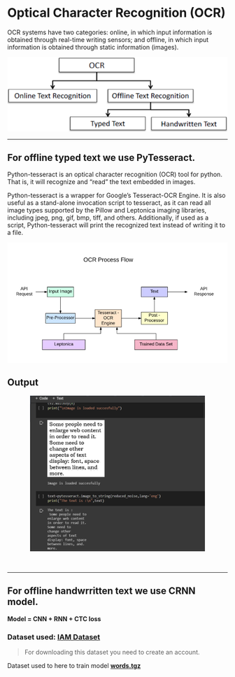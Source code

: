 # Optical Character Recognition (OCR)
OCR systems have two categories: online, in which input information is obtained through real-time writing sensors; and offline, in which input information is obtained through static information (images).
<p align="center">
<img src="./media/type.png">
</p>

<hr>

## For offline typed text we use PyTesseract.
Python-tesseract is an optical character recognition (OCR) tool for python. That is, it will recognize and “read” the text embedded in images.

Python-tesseract is a wrapper for Google’s Tesseract-OCR Engine. It is also useful as a stand-alone invocation script to tesseract, as it can read all image types supported by the Pillow and Leptonica imaging libraries, including jpeg, png, gif, bmp, tiff, and others. Additionally, if used as a script, Python-tesseract will print the recognized text instead of writing it to a file.
<p align="center">
<img src="./media/ocrflow.png">
</p>

## Output
<p align="center">
<img width="400" src="./media/ocroutput.png">
</p>
<br/>
<hr>

## For offline handwrritten text we use CRNN model.
 <b>Model = CNN + RNN + CTC loss</b>

### Dataset used: **[IAM Dataset](http://www.fki.inf.unibe.ch/databases/iam-handwriting-database/download-the-iam-handwriting-database)**
>For downloading this dataset you need to create an account.

Dataset used to here to train model **[words.tgz](http://www.fki.inf.unibe.ch/DBs/iamDB/data/words/)**
